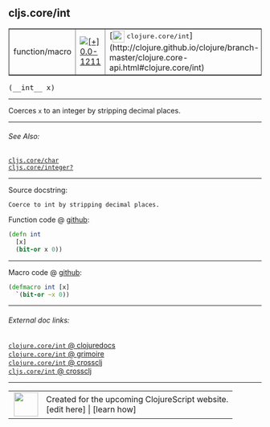 ## cljs.core/int



 <table border="1">
<tr>
<td>function/macro</td>
<td><a href="https://github.com/cljsinfo/cljs-api-docs/tree/0.0-1211"><img valign="middle" alt="[+] 0.0-1211" title="Added in 0.0-1211" src="https://img.shields.io/badge/+-0.0--1211-lightgrey.svg"></a> </td>
<td>
[<img height="24px" valign="middle" src="http://i.imgur.com/1GjPKvB.png"> <samp>clojure.core/int</samp>](http://clojure.github.io/clojure/branch-master/clojure.core-api.html#clojure.core/int)
</td>
</tr>
</table>


 <samp>
(__int__ x)<br>
</samp>

---

Coerces `x` to an integer by stripping decimal places.



---


###### See Also:

[`cljs.core/char`](../cljs.core/char.md)<br>
[`cljs.core/integer?`](../cljs.core/integerQMARK.md)<br>

---


Source docstring:

```
Coerce to int by stripping decimal places.
```


Function code @ [github](https://github.com/clojure/clojurescript/blob/r1895/src/cljs/cljs/core.cljs#L1586-L1589):

```clj
(defn int
  [x]
  (bit-or x 0))
```

<!--
Repo - tag - source tree - lines:

 <pre>
clojurescript @ r1895
└── src
    └── cljs
        └── cljs
            └── <ins>[core.cljs:1586-1589](https://github.com/clojure/clojurescript/blob/r1895/src/cljs/cljs/core.cljs#L1586-L1589)</ins>
</pre>

-->

---

Macro code @ [github](https://github.com/clojure/clojurescript/blob/r1895/src/clj/cljs/core.clj#L433-L434):

```clj
(defmacro int [x]
  `(bit-or ~x 0))
```

<!--
Repo - tag - source tree - lines:

 <pre>
clojurescript @ r1895
└── src
    └── clj
        └── cljs
            └── <ins>[core.clj:433-434](https://github.com/clojure/clojurescript/blob/r1895/src/clj/cljs/core.clj#L433-L434)</ins>
</pre>
-->

---


###### External doc links:

[`clojure.core/int` @ clojuredocs](http://clojuredocs.org/clojure.core/int)<br>
[`clojure.core/int` @ grimoire](http://conj.io/store/v1/org.clojure/clojure/1.7.0-beta3/clj/clojure.core/int/)<br>
[`clojure.core/int` @ crossclj](http://crossclj.info/fun/clojure.core/int.html)<br>
[`cljs.core/int` @ crossclj](http://crossclj.info/fun/cljs.core.cljs/int.html)<br>

---

 <table>
<tr><td>
<img valign="middle" align="right" width="48px" src="http://i.imgur.com/Hi20huC.png">
</td><td>
Created for the upcoming ClojureScript website.<br>
[edit here] | [learn how]
</td></tr></table>

[edit here]:https://github.com/cljsinfo/cljs-api-docs/blob/master/cljsdoc/cljs.core/int.cljsdoc
[learn how]:https://github.com/cljsinfo/cljs-api-docs/wiki/cljsdoc-files

<!--

This information was too distracting to show to readers, but I'll leave it
commented here since it is helpful to:

- pretty-print the data used to generate this document
- and show how to retrieve that data



The API data for this symbol:

```clj
{:description "Coerces `x` to an integer by stripping decimal places.",
 :ns "cljs.core",
 :name "int",
 :signature ["[x]"],
 :history [["+" "0.0-1211"]],
 :type "function/macro",
 :related ["cljs.core/char" "cljs.core/integer?"],
 :full-name-encode "cljs.core/int",
 :source {:code "(defn int\n  [x]\n  (bit-or x 0))",
          :title "Function code",
          :repo "clojurescript",
          :tag "r1895",
          :filename "src/cljs/cljs/core.cljs",
          :lines [1586 1589]},
 :extra-sources [{:code "(defmacro int [x]\n  `(bit-or ~x 0))",
                  :title "Macro code",
                  :repo "clojurescript",
                  :tag "r1895",
                  :filename "src/clj/cljs/core.clj",
                  :lines [433 434]}],
 :full-name "cljs.core/int",
 :clj-symbol "clojure.core/int",
 :docstring "Coerce to int by stripping decimal places."}

```

Retrieve the API data for this symbol:

```clj
;; from Clojure REPL
(require '[clojure.edn :as edn])
(-> (slurp "https://raw.githubusercontent.com/cljsinfo/cljs-api-docs/catalog/cljs-api.edn")
    (edn/read-string)
    (get-in [:symbols "cljs.core/int"]))
```

-->
